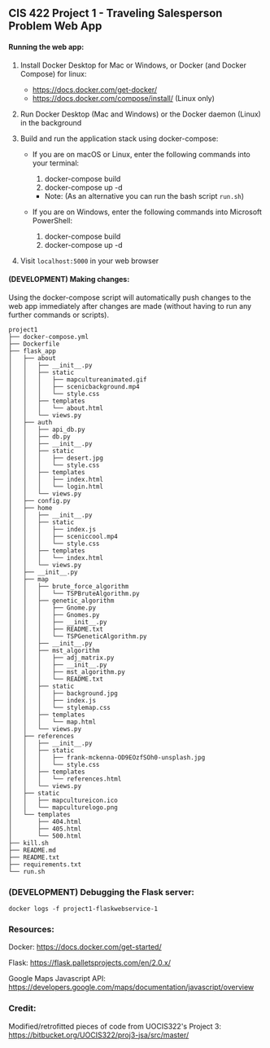 ## CIS 422 Project 1 - Traveling Salesperson Problem Web App

#### Running the web app:

1. Install Docker Desktop for Mac or Windows, or Docker (and Docker Compose) for linux:
    - https://docs.docker.com/get-docker/
    - https://docs.docker.com/compose/install/ (Linux only)
2. Run Docker Desktop (Mac and Windows) or the Docker daemon (Linux) in the background
3. Build and run the application stack using docker-compose:

    - If you are on macOS or Linux, enter the following commands into your terminal:

        1. docker-compose build
        2. docker-compose up -d 

        - Note: (As an alternative you can run the bash script `run.sh`)

    - If you are on Windows, enter the following commands into Microsoft PowerShell: 
    
        1. docker-compose build
        2. docker-compose up -d 

4. Visit `localhost:5000` in your web browser

#### (DEVELOPMENT) Making changes:

Using the docker-compose script will automatically push changes to the web app immediately after changes are made (without having to run any further commands or scripts).

    project1
    ├── docker-compose.yml
    ├── Dockerfile
    ├── flask_app
    │   ├── about
    │   │   ├── __init__.py
    │   │   ├── static
    │   │   │   ├── mapcultureanimated.gif
    │   │   │   ├── scenicbackground.mp4
    │   │   │   └── style.css
    │   │   ├── templates
    │   │   │   └── about.html
    │   │   └── views.py
    │   ├── auth
    │   │   ├── api_db.py
    │   │   ├── db.py
    │   │   ├── __init__.py
    │   │   ├── static
    │   │   │   ├── desert.jpg
    │   │   │   └── style.css
    │   │   ├── templates
    │   │   │   ├── index.html
    │   │   │   └── login.html
    │   │   └── views.py
    │   ├── config.py
    │   ├── home
    │   │   ├── __init__.py
    │   │   ├── static
    │   │   │   ├── index.js
    │   │   │   ├── sceniccool.mp4
    │   │   │   └── style.css
    │   │   ├── templates
    │   │   │   └── index.html
    │   │   └── views.py
    │   ├── __init__.py
    │   ├── map
    │   │   ├── brute_force_algorithm
    │   │   │   └── TSPBruteAlgorithm.py
    │   │   ├── genetic_algorithm
    │   │   │   ├── Gnome.py
    │   │   │   ├── Gnomes.py
    │   │   │   ├── __init__.py
    │   │   │   ├── README.txt
    │   │   │   └── TSPGeneticAlgorithm.py
    │   │   ├── __init__.py
    │   │   ├── mst_algorithm
    │   │   │   ├── adj_matrix.py
    │   │   │   ├── __init__.py
    │   │   │   ├── mst_algorithm.py
    │   │   │   └── README.txt
    │   │   ├── static
    │   │   │   ├── background.jpg
    │   │   │   ├── index.js
    │   │   │   └── stylemap.css
    │   │   ├── templates
    │   │   │   └── map.html
    │   │   └── views.py
    │   ├── references
    │   │   ├── __init__.py
    │   │   ├── static
    │   │   │   ├── frank-mckenna-OD9EOzfSOh0-unsplash.jpg
    │   │   │   └── style.css
    │   │   ├── templates
    │   │   │   └── references.html
    │   │   └── views.py
    │   ├── static
    │   │   ├── mapcultureicon.ico
    │   │   └── mapculturelogo.png
    │   └── templates
    │       ├── 404.html
    │       ├── 405.html
    │       └── 500.html
    ├── kill.sh
    ├── README.md
    ├── README.txt
    ├── requirements.txt
    └── run.sh

### (DEVELOPMENT) Debugging the Flask server:

    docker logs -f project1-flaskwebservice-1    

### Resources:

Docker: https://docs.docker.com/get-started/

Flask: https://flask.palletsprojects.com/en/2.0.x/

Google Maps Javascript API: https://developers.google.com/maps/documentation/javascript/overview

### Credit:

Modified/retrofitted pieces of code from UOCIS322's Project 3: https://bitbucket.org/UOCIS322/proj3-jsa/src/master/
